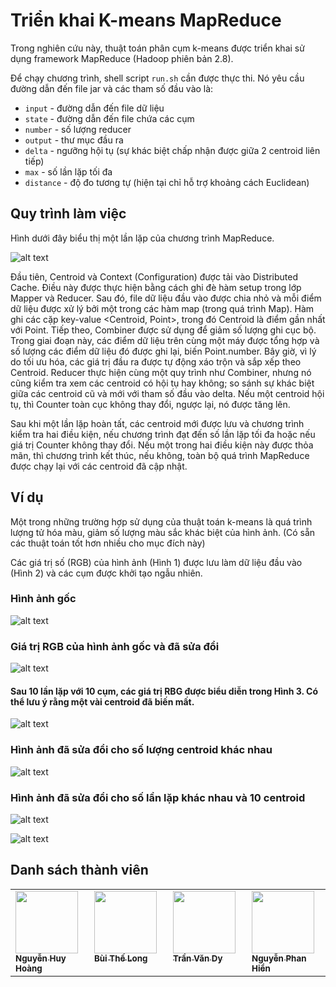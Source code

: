 # Triển khai K-means MapReduce
Trong nghiên cứu này, thuật toán phân cụm k-means được triển khai sử dụng framework MapReduce (Hadoop phiên bản 2.8).

Để chạy chương trình, shell script `run.sh` cần được thực thi. Nó yêu cầu đường dẫn đến file jar và các tham số đầu vào là:

* `input` - đường dẫn đến file dữ liệu
* `state` - đường dẫn đến file chứa các cụm
* `number` - số lượng reducer
* `output` - thư mục đầu ra
* `delta` - ngưỡng hội tụ (sự khác biệt chấp nhận được giữa 2 centroid liên tiếp)
* `max` - số lần lặp tối đa
* `distance` - độ đo tương tự (hiện tại chỉ hỗ trợ khoảng cách Euclidean)

## Quy trình làm việc
Hình dưới đây biểu thị một lần lặp của chương trình MapReduce.

![alt text][flow]

Đầu tiên, Centroid và Context (Configuration) được tải vào Distributed Cache. Điều này được thực hiện bằng cách ghi đè hàm setup trong lớp Mapper và Reducer. Sau đó, file dữ liệu đầu vào được chia nhỏ và mỗi điểm dữ liệu được xử lý bởi một trong các hàm map (trong quá trình Map). Hàm ghi các cặp key-value <Centroid, Point>, trong đó Centroid là điểm gần nhất với Point. Tiếp theo, Combiner được sử dụng để giảm số lượng ghi cục bộ. Trong giai đoạn này, các điểm dữ liệu trên cùng một máy được tổng hợp và số lượng các điểm dữ liệu đó được ghi lại, biến Point.number. Bây giờ, vì lý do tối ưu hóa, các giá trị đầu ra được tự động xáo trộn và sắp xếp theo Centroid. Reducer thực hiện cùng một quy trình như Combiner, nhưng nó cũng kiểm tra xem các centroid có hội tụ hay không; so sánh sự khác biệt giữa các centroid cũ và mới với tham số đầu vào delta. Nếu một centroid hội tụ, thì Counter toàn cục không thay đổi, ngược lại, nó được tăng lên.

Sau khi một lần lặp hoàn tất, các centroid mới được lưu và chương trình kiểm tra hai điều kiện, nếu chương trình đạt đến số lần lặp tối đa hoặc nếu giá trị Counter không thay đổi. Nếu một trong hai điều kiện này được thỏa mãn, thì chương trình kết thúc, nếu không, toàn bộ quá trình MapReduce được chạy lại với các centroid đã cập nhật.

## Ví dụ
Một trong những trường hợp sử dụng của thuật toán k-means là quá trình lượng tử hóa màu, giảm số lượng màu sắc khác biệt của hình ảnh. (Có sẵn các thuật toán tốt hơn nhiều cho mục đích này)

Các giá trị số (RGB) của hình ảnh (Hình 1) được lưu làm dữ liệu đầu vào (Hình 2) và các cụm được khởi tạo ngẫu nhiên.

### Hình ảnh gốc

![alt text][fig1]

### Giá trị RGB của hình ảnh gốc và đã sửa đổi

![alt text][fig2]

#### Sau 10 lần lặp với 10 cụm, các giá trị RBG được biểu diễn trong Hình 3. Có thể lưu ý rằng một vài centroid đã biến mất.

![alt text][fig3]

### Hình ảnh đã sửa đổi cho số lượng centroid khác nhau

![alt text][fig4]

### Hình ảnh đã sửa đổi cho số lần lặp khác nhau và 10 centroid

![alt text][fig5]

![alt text][fig6]

[flow]: https://github.com/Maki94/kmeans_mapreduce/blob/master/figures/alg.png "Một lần lặp MapReduce"

[fig1]: https://github.com/Maki94/kmeans_mapreduce/blob/master/figures/fig1.PNG "Hình ảnh gốc"
[fig2]: https://github.com/Maki94/kmeans_mapreduce/blob/master/figures/fig2.PNG "Mô hình RGB"
[fig3]: https://github.com/Maki94/kmeans_mapreduce/blob/master/figures/fig3.PNG "Lần lặp thứ 10, 10 cụm"
[fig4]: https://github.com/Maki94/kmeans_mapreduce/blob/master/figures/fig4.PNG "Số lượng cụm khác nhau, lần lặp thứ 10"
[fig5]: https://github.com/Maki94/kmeans_mapreduce/blob/master/figures/fig5.PNG "Số lần lặp khác nhau, 10 cụm"
[fig6]: https://github.com/Maki94/kmeans_mapreduce/blob/master/figures/fig6.PNG "Số lần lặp khác nhau, 10 cụm"
## Danh sách thành viên

<table>
<tr>

  <td  valign="top" width="14.28%"><a href="https://github.com/hoanghelloworld"><img src="https://avatars.githubusercontent.com/u/115699781?s=96&v=4" width="100px;" /><br /><sub><b>Nguyễn Huy Hoàng</b></sub></a><br/></td>

  <td  valign="top" width="14.28%"><a href="https://github.com/thelong9"><img src="https://avatars.githubusercontent.com/u/125560117?v=4" width="100px;" /><br /><sub><b>Bùi Thế Long</b></sub></a><br/></td>

  <td  valign="top" width="14.28%"><a href="https://github.com/Dyio147"><img src="https://avatars.githubusercontent.com/u/125756779?v=4" width="100px;" /><br /><sub><b>Trần Văn Dy </b></sub></a><br/></td>

  <td  valign="top" width="14.28%"><a href="https://github.com/HienNguyenPhan"><img src="https://avatars.githubusercontent.com/u/120093175?v=4" width="100px;" /><br /><sub><b>Nguyễn Phan Hiển</b></sub></a><br/></td>

</tr>
</table>

